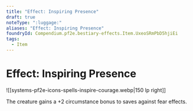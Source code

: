 ```yaml
---
title: "Effect: Inspiring Presence"
draft: true
noteType: ":luggage:"
aliases: "Effect: Inspiring Presence"
foundryId: Compendium.pf2e.bestiary-effects.Item.UxeoSRmPbD5hjiEi
tags:
  - Item
---
```


# Effect: Inspiring Presence
![[systems-pf2e-icons-spells-inspire-courage.webp|150 lp right]]

The creature gains a +2 circumstance bonus to saves against fear effects.
